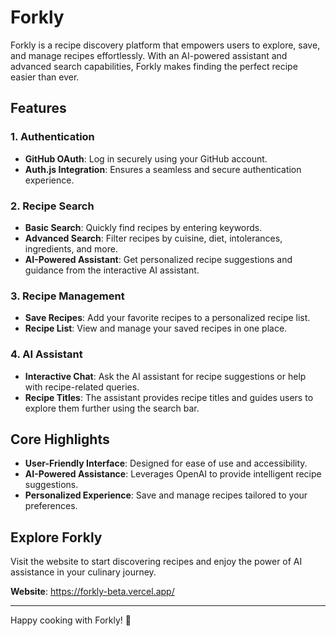 # Forkly

Forkly is a recipe discovery platform that empowers users to explore, save, and manage recipes effortlessly. With an AI-powered assistant and advanced search capabilities, Forkly makes finding the perfect recipe easier than ever.

## Features

### **1. Authentication**
- **GitHub OAuth**: Log in securely using your GitHub account.
- **Auth.js Integration**: Ensures a seamless and secure authentication experience.

### **2. Recipe Search**
- **Basic Search**: Quickly find recipes by entering keywords.
- **Advanced Search**: Filter recipes by cuisine, diet, intolerances, ingredients, and more.
- **AI-Powered Assistant**: Get personalized recipe suggestions and guidance from the interactive AI assistant.

### **3. Recipe Management**
- **Save Recipes**: Add your favorite recipes to a personalized recipe list.
- **Recipe List**: View and manage your saved recipes in one place.

### **4. AI Assistant**
- **Interactive Chat**: Ask the AI assistant for recipe suggestions or help with recipe-related queries.
- **Recipe Titles**: The assistant provides recipe titles and guides users to explore them further using the search bar.

## Core Highlights
- **User-Friendly Interface**: Designed for ease of use and accessibility.
- **AI-Powered Assistance**: Leverages OpenAI to provide intelligent recipe suggestions.
- **Personalized Experience**: Save and manage recipes tailored to your preferences.

## Explore Forkly
Visit the website to start discovering recipes and enjoy the power of AI assistance in your culinary journey.

**Website**: https://forkly-beta.vercel.app/

---
Happy cooking with Forkly! 🍴